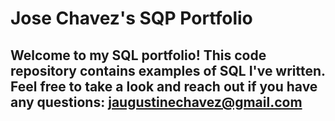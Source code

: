 # Jose Chavez's SQP Portfolio

## Welcome to my SQL portfolio! This code repository contains examples of SQL I've written. Feel free to take a look and reach out if you have any questions: jaugustinechavez@gmail.com
